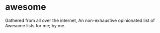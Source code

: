 # awesome
Gathered from all over the internet, An non-exhaustive opinionated list of Awesome lists for me; by me.

